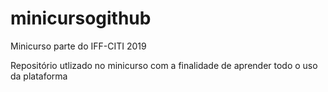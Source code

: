 # minicursogithub
Minicurso parte do IFF-CITI 2019

Repositório utlizado no minicurso com a finalidade de aprender todo o uso da plataforma
